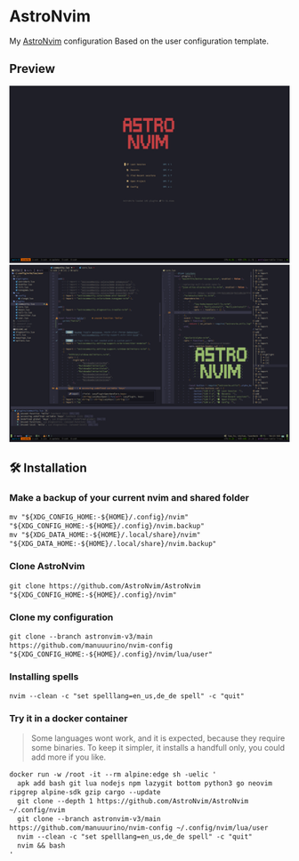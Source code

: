 # AstroNvim

My [AstroNvim](https://github.com/AstroNvim/AstroNvim) configuration Based on
the user configuration template.

## Preview

![Dasboard](./assets/dashboard.png) ![Overview](./assets/overview.png)

<!-- TODO: requirements
## Requirements
- cargo
- node
- lua
- deno
...

### Archlinux

```shell
sudo pacman -S
``` -->

## 🛠️ Installation

### Make a backup of your current nvim and shared folder

```shell
mv "${XDG_CONFIG_HOME:-${HOME}/.config}/nvim" "${XDG_CONFIG_HOME:-${HOME}/.config}/nvim.backup"
mv "${XDG_DATA_HOME:-${HOME}/.local/share}/nvim" "${XDG_DATA_HOME:-${HOME}/.local/share}/nvim.backup"
```

### Clone AstroNvim

```shell
git clone https://github.com/AstroNvim/AstroNvim "${XDG_CONFIG_HOME:-${HOME}/.config}/nvim"
```

### Clone my configuration

```shell
git clone --branch astronvim-v3/main https://github.com/manuuurino/nvim-config "${XDG_CONFIG_HOME:-${HOME}/.config}/nvim/lua/user"
```

### Installing spells

```shell
nvim --clean -c "set spelllang=en_us,de_de spell" -c "quit"
```

### Try it in a docker container

> Some languages wont work, and it is expected, because they require some
> binaries. To keep it simpler, it installs a handfull only, you could add more
> if you like.

<!-- credits: https://github.com/AstroNvim/docs/blob/8646dd525c476fdb7429c310f4ff8018bf2f285f/src/content/docs/index.mdx#L106-L114 -->

```shell
docker run -w /root -it --rm alpine:edge sh -uelic '
  apk add bash git lua nodejs npm lazygit bottom python3 go neovim ripgrep alpine-sdk gzip cargo --update
  git clone --depth 1 https://github.com/AstroNvim/AstroNvim ~/.config/nvim
  git clone --branch astronvim-v3/main https://github.com/manuuurino/nvim-config ~/.config/nvim/lua/user
  nvim --clean -c "set spelllang=en_us,de_de spell" -c "quit"
  nvim && bash
'
```
